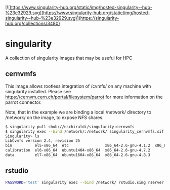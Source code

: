 [![https://www.singularity-hub.org/static/img/hosted-singularity--hub-%23e32929.svg](https://www.singularity-hub.org/static/img/hosted-singularity--hub-%23e32929.svg)](https://singularity-hub.org/collections/3480)


# singularity

A collection of singularity images that may be useful for HPC

## cernvmfs
This image allows rootless integration of /cvmfs/ on any machine with singularity installed. Please see https://cernvm.cern.ch/portal/filesystem/parrot for more information on the parrot connector.

Note, that in the example we are binding a local /network/ directory to /network/ on the image, to expose NFS shares. 
```bash
$ singularity pull shub://nschiraldi/singularity:cernvmfs
$ singularity exec --bind /network/:/network/ singularity_cernvmfs.sif parrot_run bash --noprofile --norc Singularity> cd /cvmfs/alice.cern.ch
Singularity> ls
LibCvmfs version 2.4, revision 25
bin          el5-x86_64  etc                x86_64-2.6-gnu-4.1.2  x86_64-2.6-gnu-4.8.4
calibration  el6-x86_64  ubuntu1404-x86_64  x86_64-2.6-gnu-4.7.2
data         el7-x86_64  ubuntu1604-x86_64  x86_64-2.6-gnu-4.8.3
```

## rstudio
```bash
PASSWORD='test' singularity exec --bind /network/ rstudio.simg rserver --www-address=0.0.0.0 --www-port=4021 --auth-none=0 --auth-pam-helper-path=pam-helper
```
